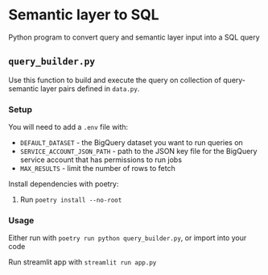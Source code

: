# Semantic layer to SQL

Python program to convert query and semantic layer input into a SQL query

## `query_builder.py`
Use this function to build and execute the query on collection of query-semantic layer pairs defined in `data.py`.

### Setup
You will need to add a `.env` file with:
* `DEFAULT_DATASET` - the BigQuery dataset you want to run queries on
* `SERVICE_ACCOUNT_JSON_PATH` - path to the JSON key file for the BigQuery service account that has permissions to run jobs
* `MAX_RESULTS` - limit the number of rows to fetch

Install dependencies with poetry:
1. Run `poetry install --no-root`

### Usage

Either run with `poetry run python query_builder.py`, or import into your code  

Run streamlit app with `streamlit run app.py`
